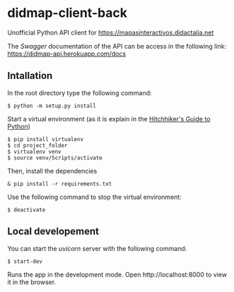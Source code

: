 # didmap-client-back

Unofficial Python API client for https://mapasinteractivos.didactalia.net

The *Swagger* documentation of the API can be access in the following link: https://didmap-api.herokuapp.com/docs

## Intallation

In the root directory type the following command:
```
$ python -m setup.py install
```

Start a virtual environment (as it is explain in the [Hitchhiker's Guide to Python](https://docs.python-guide.org/dev/virtualenvs/))
```
$ pip install virtualenv
$ cd project_folder
$ virtualenv venv
$ source venv/Scripts/activate
```

Then, install the dependencies
```
& pip install -r requirements.txt
```

Use the following command to stop the virtual environment:
```
$ deactivate
```

## Local developement

You can start the *uvicorn* server with the following command:
```
$ start-dev
```

Runs the app in the development mode. Open http://localhost:8000 to view it in the browser.
